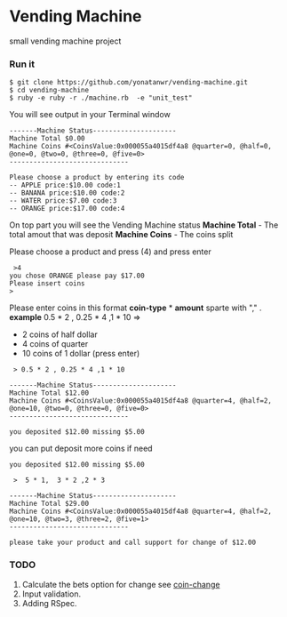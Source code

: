 # Vending Machine
small vending machine project 
### Run it
 ````
 $ git clone https://github.com/yonatanwr/vending-machine.git
 $ cd vending-machine
 $ ruby -e ruby -r ./machine.rb  -e "unit_test"
 ````
You will see output in your Terminal window

````
-------Machine Status---------------------
Machine Total $0.00
Machine Coins #<CoinsValue:0x000055a4015df4a8 @quarter=0, @half=0, @one=0, @two=0, @three=0, @five=0>
------------------------------

Please choose a product by entering its code
-- APPLE price:$10.00 code:1
-- BANANA price:$10.00 code:2
-- WATER price:$7.00 code:3
-- ORANGE price:$17.00 code:4
````

On top part you will see the Vending Machine status
**Machine Total** - The total amout that was deposit
**Machine Coins** - The coins split

Please choose a product and press (4) and press enter
 
```
 >4
you chose ORANGE please pay $17.00
Please insert coins
>
````

Please enter coins in this format **coin-type** * **amount** sparte with "," .
**example**  0.5 * 2 , 0.25 * 4 ,1 * 10 => 
 - 2 coins of half dollar
 - 4 coins of quarter
 - 10 coins of 1 dollar 
(press enter)

````
 > 0.5 * 2 , 0.25 * 4 ,1 * 10

-------Machine Status---------------------
Machine Total $12.00
Machine Coins #<CoinsValue:0x000055a4015df4a8 @quarter=4, @half=2, @one=10, @two=0, @three=0, @five=0>
------------------------------

you deposited $12.00 missing $5.00

````

you can put deposit more coins if need 

````
you deposited $12.00 missing $5.00
 
 >  5 * 1,  3 * 2 ,2 * 3 

-------Machine Status---------------------
Machine Total $29.00
Machine Coins #<CoinsValue:0x000055a4015df4a8 @quarter=4, @half=2, @one=10, @two=3, @three=2, @five=1>
------------------------------

please take your product and call support for change of $12.00

````

### TODO

1. Calculate the bets option for change see [coin-change](https://github.com/nelsonic/coin-change-ruby)
2. Input validation.
3. Adding RSpec.



